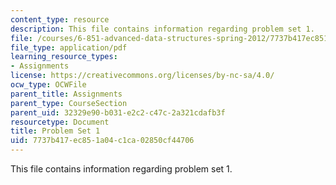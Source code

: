```yaml
---
content_type: resource
description: This file contains information regarding problem set 1.
file: /courses/6-851-advanced-data-structures-spring-2012/7737b417ec851a04c1ca02850cf44706_MIT6_851S12_ps1.pdf
file_type: application/pdf
learning_resource_types:
- Assignments
license: https://creativecommons.org/licenses/by-nc-sa/4.0/
ocw_type: OCWFile
parent_title: Assignments
parent_type: CourseSection
parent_uid: 32329e90-b031-e2c2-c47c-2a321cdafb3f
resourcetype: Document
title: Problem Set 1
uid: 7737b417-ec85-1a04-c1ca-02850cf44706
---
```

This file contains information regarding problem set 1.